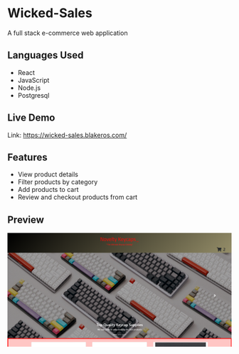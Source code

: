 # Wicked-Sales
A full stack e-commerce web application

## Languages Used

- React
- JavaScript
- Node.js
- Postgresql

## Live Demo

Link: https://wicked-sales.blakeros.com/

## Features

- View product details
- Filter products by category
- Add products to cart
- Review and checkout products from cart

## Preview 

![](server/public/images/novelty-preview-image.PNG)
